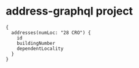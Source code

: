 # address-graphql project

```
{
  addresses(numLoc: "28 CRO") {
    id
    buildingNumber
    dependentLocality
  }
}
```
